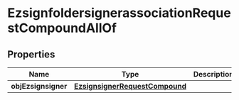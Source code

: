 

# EzsignfoldersignerassociationRequestCompoundAllOf


## Properties

| Name | Type | Description | Notes |
|------------ | ------------- | ------------- | -------------|
|**objEzsignsigner** | [**EzsignsignerRequestCompound**](EzsignsignerRequestCompound.md) |  |  [optional] |




